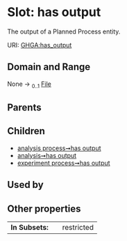 
# Slot: has output


The output of a Planned Process entity.

URI: [GHGA:has_output](https://w3id.org/GHGA/has_output)


## Domain and Range

None &#8594;  <sub>0..1</sub> [File](File.md)

## Parents


## Children

 *  [analysis process➞has output](analysis_process_has_output.md)
 *  [analysis➞has output](analysis_has_output.md)
 *  [experiment process➞has output](experiment_process_has_output.md)

## Used by


## Other properties

|  |  |  |
| --- | --- | --- |
| **In Subsets:** | | restricted |

